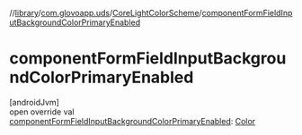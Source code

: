//[library](../../../index.md)/[com.glovoapp.uds](../index.md)/[CoreLightColorScheme](index.md)/[componentFormFieldInputBackgroundColorPrimaryEnabled](component-form-field-input-background-color-primary-enabled.md)

# componentFormFieldInputBackgroundColorPrimaryEnabled

[androidJvm]\
open override val [componentFormFieldInputBackgroundColorPrimaryEnabled](component-form-field-input-background-color-primary-enabled.md): [Color](https://developer.android.com/reference/kotlin/androidx/compose/ui/graphics/Color.html)
